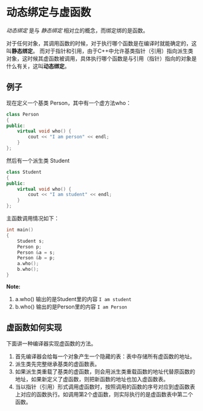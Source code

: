 # 动态绑定与虚函数

*动态绑定* 是与 *静态绑定* 相对立的概念，而绑定绑的是函数。

对于任何对象，其调用函数的时候，对于执行哪个函数是在编译时就能确定的，这叫**静态绑定**。 而对于指针和引用，由于C++中允许基类指针（引用）指向派生类对象，这时候其虚函数被调用，具体执行哪个函数是与引用（指针）指向的对象是什么有关，这叫**动态绑定**。



## 例子

现在定义一个基类 Person，其中有一个虚方法who：

```c++
class Person
{
public:
    virtual void who() {
        cout << "I am person" << endl;
    }
};
```

然后有一个派生类 Student

```c++
class Student
{
public:
    virtual void who() {
        cout << "I am student" << endl;
	}
};
```

主函数调用情况如下：

```c++
int main()
{
    Student s;
    Person p;
    Person &a = s;
    Person &b = p;
    a.who();
    b.who();
}
```

**Note:**

1. a.who() 输出的是Student里的内容 `I am student`
2. b.who() 输出的是Person里的内容 `I am Person`



## 虚函数如何实现

下面讲一种编译器实现虚函数的方法。

1. 首先编译器会给每一个对象产生一个隐藏的表：表中存储所有虚函数的地址。
2. 派生类先完整继承基类的虚函数表。
3. 如果派生类重载了基类的虚函数，则会用派生类重载函数的地址代替原函数的地址，如果新定义了虚函数，则把新函数的地址也加入虚函数表。
4. 当以指针（引用）形式调用虚函数时，按照调用的函数的序号对应到虚函数表上对应的函数执行。如调用第2个虚函数，则实际执行的是虚函数表中第二个函数。